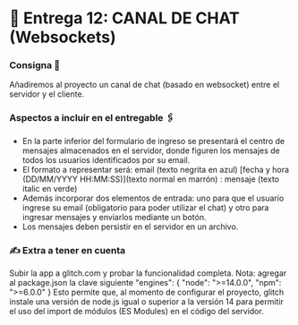 # 🚀 Entrega 12: CANAL DE CHAT (Websockets)

### Consigna 🔧
Añadiremos al proyecto un canal de chat (basado en websocket) entre el servidor y el cliente.

### Aspectos a incluir en el entregable 🖇️
- En la parte inferior del formulario de ingreso se presentará el centro de mensajes
almacenados en el servidor, donde figuren los mensajes de todos los usuarios identificados
por su email.
- El formato a representar será: email (texto negrita en azul) [fecha y hora (DD/MM/YYYY
HH:MM:SS)](texto normal en marrón) : mensaje (texto italic en verde)
- Además incorporar dos elementos de entrada: uno para que el usuario ingrese su email
(obligatorio para poder utilizar el chat) y otro para ingresar mensajes y enviarlos mediante un
botón.
- Los mensajes deben persistir en el servidor en un archivo.

### ✍️ Extra a tener en cuenta 
Subir la app a glitch.com y probar la funcionalidad completa.
Nota: agregar al package.json la clave siguiente
"engines": {
"node": ">=14.0.0",
"npm": ">=6.0.0"
}
Esto permite que, al momento de configurar el proyecto, glitch instale una versión de node.js igual
o superior a la versión 14 para permitir el uso del import de módulos (ES Modules) en el código del
servidor.
